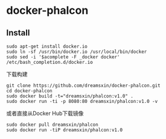 docker-phalcon
==============

Install
-------
```shell
sudo apt-get install docker.io
sudo ln -sf /usr/bin/docker.io /usr/local/bin/docker
sudo sed -i '$acomplete -F _docker docker' /etc/bash_completion.d/docker.io
```

下载构建
```shell
git clone https://github.com/dreamsxin/docker-phalcon.git
cd docker-phalcon
sudo docker build -t="dreamsxin/phalcon:v1.0" .
sudo docker run -ti -p 8080:80 dreamsxin/phalcon:v1.0 -v
```
或者直接从Docker Hub下载镜像
```shell
sudo docker pull dreamsxin/phalcon
sudo docker run -tiP dreamsxin/phalcon:v1.0
```
